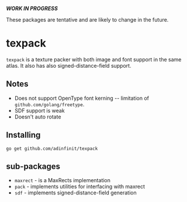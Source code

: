 ***WORK IN PROGRESS***

These packages are tentative and are likely to change in the future.

# texpack

`texpack` is a texture packer with both image and font support in the same atlas.
It also has also signed-distance-field support.

## Notes

* Does not support OpenType font kerning -- limitation of `github.com/golang/freetype`.
* SDF support is weak
* Doesn't auto rotate

## Installing

```
go get github.com/adinfinit/texpack
```

## sub-packages

* `maxrect` - is a MaxRects implementation
* `pack` - implements utilities for interfacing with maxrect
* `sdf` - implements signed-distance-field generation
